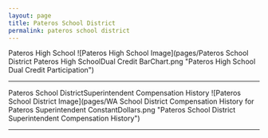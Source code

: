 ```yaml
---
layout: page
title: Pateros School District
permalink: pateros school district
---
```



Pateros High School
![Pateros High School Image](pages/Pateros School District Pateros High SchoolDual Credit BarChart.png "Pateros High School Dual Credit Participation")

___

Pateros School DistrictSuperintendent Compensation History
![Pateros School District Image](pages/WA School District Compensation History for Pateros Superintendent ConstantDollars.png "Pateros School District Superintendent Compensation History")

___

